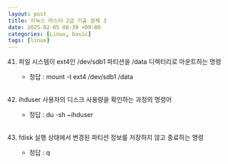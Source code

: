 ```yaml
---
layout: post
title: 리눅스 마스터 2급 기출 문제 3
date: 2025-02-05 08:39 +09:00
categories: [Linux, basic]
tags: [linux]     
---
```


41. 파일 시스템이 ext4인 /dev/sdb1 파티션을 /data 디렉터리로 마운트하는 명령
    - 정답 : mount -t ext4 /dev/sdb1 /data

    <br>
42. ihduser 사용자의 디스크 사용량을 확인하는 과정의 명령어
    - 정답 : du -sh ~ihduser

    <br>
43. fdisk 실행 상태에서 변경된 파티션 정보를 저장하지 않고 종료하는 명령
    - 정답 : q